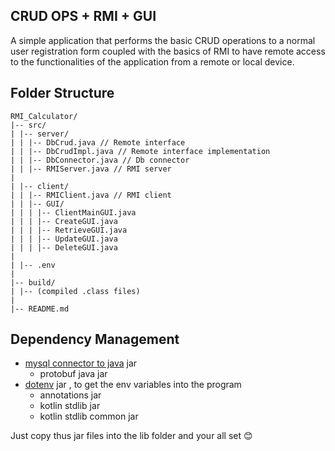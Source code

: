 ## CRUD OPS + RMI + GUI

A simple application that performs the basic CRUD operations to a normal user registration form coupled with the basics of RMI to have remote access to the functionalities of the application from a remote or local device.

## Folder Structure

    RMI_Calculator/
    |-- src/
    | |-- server/
    | | |-- DbCrud.java // Remote interface
    | | |-- DbCrudImpl.java // Remote interface implementation
    | | |-- DbConnector.java // Db connector
    | | |-- RMIServer.java // RMI server
    |
    | |-- client/
    | | |-- RMIClient.java // RMI client
    | | |-- GUI/
    | | | |-- ClientMainGUI.java
    | | | |-- CreateGUI.java
    | | | |-- RetrieveGUI.java
    | | | |-- UpdateGUI.java
    | | | |-- DeleteGUI.java
    |
    | |-- .env
    |
    |-- build/
    | |-- (compiled .class files)
    |
    |-- README.md

## Dependency Management

-   [mysql connector to java]() jar
    -   protobuf java jar
-   [dotenv](https://jar-download.com/artifact-search/java-dotenv) jar , to get the env variables into the program
    -   annotations jar
    -   kotlin stdlib jar
    -   kotlin stdlib common jar

Just copy thus jar files into the lib folder and your all set 😊
